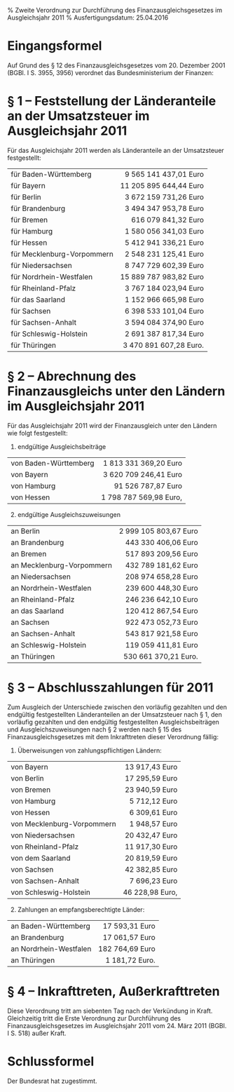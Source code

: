 % Zweite Verordnung zur Durchführung des Finanzausgleichsgesetzes im Ausgleichsjahr 2011
% Ausfertigungsdatum: 25.04.2016
 
# Eingangsformel

Auf Grund des § 12 des Finanzausgleichsgesetzes vom 20. Dezember 2001 (BGBl. I S. 3955, 3956) verordnet das Bundesministerium der Finanzen:

# § 1 – Feststellung der Länderanteile an der Umsatzsteuer im Ausgleichsjahr 2011

Für das Ausgleichsjahr 2011 werden als Länderanteile an der Umsatzsteuer festgestellt:

|                            |                        |
|:---------------------------|-----------------------:|
| für Baden-Württemberg      |  9 565 141 437,01 Euro |
| für Bayern                 | 11 205 895 644,44 Euro |
| für Berlin                 |  3 672 159 731,26 Euro |
| für Brandenburg            |  3 494 347 953,78 Euro |
| für Bremen                 |    616 079 841,32 Euro |
| für Hamburg                |  1 580 056 341,03 Euro |
| für Hessen                 |  5 412 941 336,21 Euro |
| für Mecklenburg-Vorpommern |  2 548 231 125,41 Euro |
| für Niedersachsen          |  8 747 729 602,39 Euro |
| für Nordrhein-Westfalen    | 15 889 787 983,82 Euro |
| für Rheinland-Pfalz        |  3 767 184 023,94 Euro |
| für das Saarland           |  1 152 966 665,98 Euro |
| für Sachsen                |  6 398 533 101,04 Euro |
| für Sachsen-Anhalt         |  3 594 084 374,90 Euro |
| für Schleswig-Holstein     |  2 691 387 817,34 Euro |
| für Thüringen              | 3 470 891 607,28 Euro. |

# § 2 – Abrechnung des Finanzausgleichs unter den Ländern im Ausgleichsjahr 2011

Für das Ausgleichsjahr 2011 wird der Finanzausgleich unter den Ländern wie folgt festgestellt:

1. endgültige Ausgleichsbeiträge

|                       |                        |
|:----------------------|-----------------------:|
| von Baden-Württemberg |  1 813 331 369,20 Euro |
| von Bayern            |  3 620 709 246,41 Euro |
| von Hamburg           |     91 526 787,87 Euro |
| von Hessen            | 1 798 787 569,98 Euro, |

2. endgültige Ausgleichszuweisungen

|                           |                       |
|:--------------------------|----------------------:|
| an Berlin                 | 2 999 105 803,67 Euro |
| an Brandenburg            |   443 330 406,06 Euro |
| an Bremen                 |   517 893 209,56 Euro |
| an Mecklenburg-Vorpommern |   432 789 181,62 Euro |
| an Niedersachsen          |   208 974 658,28 Euro |
| an Nordrhein-Westfalen    |   239 600 448,30 Euro |
| an Rheinland-Pfalz        |   246 236 642,10 Euro |
| an das Saarland           |   120 412 867,54 Euro |
| an Sachsen                |   922 473 052,73 Euro |
| an Sachsen-Anhalt         |   543 817 921,58 Euro |
| an Schleswig-Holstein     |   119 059 411,81 Euro |
| an Thüringen              |  530 661 370,21 Euro. |

# § 3 – Abschlusszahlungen für 2011

Zum Ausgleich der Unterschiede zwischen den vorläufig gezahlten und den endgültig festgestellten Länderanteilen an der Umsatzsteuer nach § 1, den vorläufig gezahlten und den endgültig festgestellten Ausgleichsbeiträgen und Ausgleichszuweisungen nach § 2 werden nach § 15 des Finanzausgleichsgesetzes mit dem Inkrafttreten dieser Verordnung fällig:

1. Überweisungen von zahlungspflichtigen Ländern:

|                            |                 |
|:---------------------------|----------------:|
| von Bayern                 |  13 917,43 Euro |
| von Berlin                 |  17 295,59 Euro |
| von Bremen                 |  23 940,59 Euro |
| von Hamburg                |   5 712,12 Euro |
| von Hessen                 |   6 309,61 Euro |
| von Mecklenburg-Vorpommern |   1 948,57 Euro |
| von Niedersachsen          |  20 432,47 Euro |
| von Rheinland-Pfalz        |  11 917,30 Euro |
| von dem Saarland           |  20 819,59 Euro |
| von Sachsen                |  42 382,85 Euro |
| von Sachsen-Anhalt         |   7 696,23 Euro |
| von Schleswig-Holstein     | 46 228,98 Euro, |

2. Zahlungen an empfangsberechtigte Länder:

|                        |                 |
|:-----------------------|----------------:|
| an Baden-Württemberg   |  17 593,31 Euro |
| an Brandenburg         |  17 061,57 Euro |
| an Nordrhein-Westfalen | 182 764,69 Euro |
| an Thüringen           |  1 181,72 Euro. |

# § 4 – Inkrafttreten, Außerkrafttreten

Diese Verordnung tritt am siebenten Tag nach der Verkündung in Kraft. Gleichzeitig tritt die Erste Verordnung zur Durchführung des Finanzausgleichsgesetzes im Ausgleichsjahr 2011 vom 24. März 2011 (BGBl. I S. 518) außer Kraft.

# Schlussformel

Der Bundesrat hat zugestimmt.
